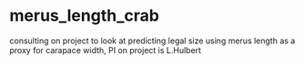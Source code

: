 # merus_length_crab
consulting on project to look at predicting legal size using merus length as a proxy for carapace width, PI on project is L.Hulbert

